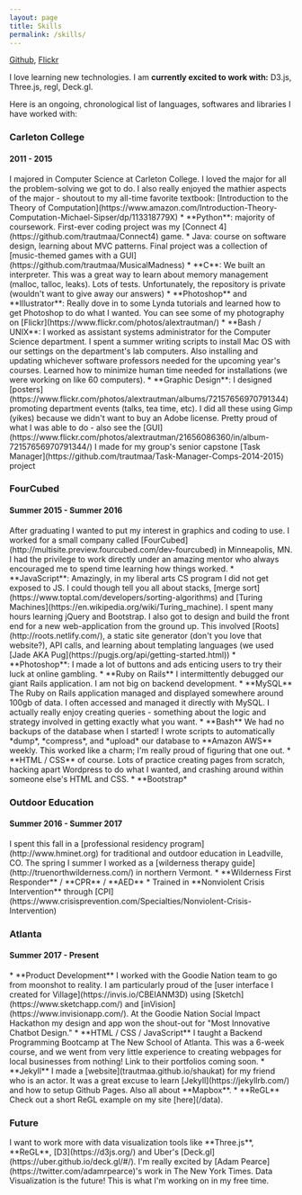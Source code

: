 ```yaml
---
layout: page
title: Skills
permalink: /skills/
---
```

[Github](https://github.com/trautmaa), [Flickr](https://www.flickr.com/photos/alextrautman/)

I love learning new technologies. I am **currently excited to work with:** D3.js, Three.js, regl, Deck.gl.

Here is an ongoing, chronological list of languages, softwares and libraries I have worked with:

<h3>Carleton College</h3>
<h4>2011 - 2015</h4>
I majored in Computer Science at Carleton College. I loved the major for all the problem-solving we got to do. I also really enjoyed the mathier aspects of the major - shoutout to my all-time favorite textbook: [Introduction to the Theory of Computation](https://www.amazon.com/Introduction-Theory-Computation-Michael-Sipser/dp/113318779X) 
* **Python**: majority of coursework. First-ever coding project was my [Connect 4](https://github.com/trautmaa/Connect4) game.
* Java: course on software design, learning about MVC patterns. Final project was a collection of [music-themed games with a GUI](https://github.com/trautmaa/MusicalMadness)
* **C**: We built an interpreter. This was a great way to learn about memory management (malloc, talloc, leaks). Lots of tests. Unfortunately, the repository is private (wouldn't want to give away our answers)
* **Photoshop** and **Illustrator**: Really dove in to some Lynda tutorials and learned how to get Photoshop to do what I wanted. You can see some of my photography on [Flickr](https://www.flickr.com/photos/alextrautman/)
* **Bash / UNIX**: I worked as assistant systems administrator for the Computer Science department. I spent a summer writing scripts to install Mac OS with our settings on the department's lab computers. Also installing and updating whichever software professors needed for the upcoming year's courses. Learned how to minimize human time needed for installations (we were working on like 60 computers).
* **Graphic Design**: I designed [posters](https://www.flickr.com/photos/alextrautman/albums/72157656970791344) promoting department events (talks, tea time, etc). I did all these using Gimp (yikes) because we didn't want to buy an Adobe license. Pretty proud of what I was able to do - also see the [GUI](https://www.flickr.com/photos/alextrautman/21656086360/in/album-72157656970791344/) I made for my group's senior capstone [Task Manager](https://github.com/trautmaa/Task-Manager-Comps-2014-2015) project

<h3>FourCubed</h3>
<h4>Summer 2015 - Summer 2016</h4>
After graduating I wanted to put my interest in graphics and coding to use. I worked for a small company called [FourCubed](http://multisite.preview.fourcubed.com/dev-fourcubed) in Minneapolis, MN. I had the privilege to work directly under an amazing mentor who always encouraged me to spend time learning how things worked.
* **JavaScript**: Amazingly, in my liberal arts CS program I did not get exposed to JS. I could though tell you all about stacks, [merge sort](https://www.toptal.com/developers/sorting-algorithms) and [Turing Machines](https://en.wikipedia.org/wiki/Turing_machine). I spent many hours learning jQuery and Bootstrap. I also got to design and build the front end for a new web-application from the ground up. This involved [Roots](http://roots.netlify.com/), a static site generator (don't you love that website?), API calls, and learning about templating languages (we used [Jade AKA Pug](https://pugjs.org/api/getting-started.html))
* **Photoshop**: I made a lot of buttons and ads enticing users to try their luck at online gambling.
* **Ruby on Rails** I intermittently debugged our giant Rails application. I am not big on backend development.
* **MySQL** The Ruby on Rails application managed and displayed somewhere around 100gb of data. I often accessed and managed it directly with MySQL. I actually really enjoy creating queries - something about the logic and strategy involved in getting exactly what you want.
* **Bash** We had no backups of the database when I started! I wrote scripts to automatically *dump*, *compress*, and *upload* our database to **Amazon AWS** weekly. This worked like a charm; I'm really proud of figuring that one out.
* **HTML / CSS** of course. Lots of practice creating pages from scratch, hacking apart Wordpress to do what I wanted, and crashing around within someone else's HTML and CSS.
* **Bootstrap*

<h3>Outdoor Education</h3>
<h4>Summer 2016 - Summer 2017</h4>
I spent this fall in a [professional residency program](http://www.hminet.org) for traditional and outdoor education in Leadville, CO. The spring I summer I worked as a [wilderness therapy guide](http://truenorthwilderness.com/) in northern Vermont.
* **Wilderness First Responder** / **CPR** / **AED**
* Trained in **Nonviolent Crisis Intervention** through [CPI](https://www.crisisprevention.com/Specialties/Nonviolent-Crisis-Intervention)

<h3>Atlanta</h3>
<h4>Summer 2017 - Present</h4>
* **Product Development** I worked with the Goodie Nation team to go from moonshot to reality. I am particularly proud of the [user interface I created for Village](https://invis.io/CBEIANM3D) using [Sketch](https://www.sketchapp.com/) and [inVision](https://www.invisionapp.com/). At the Goodie Nation Social Impact Hackathon my design and app won the shout-out for "Most Innovative Chatbot Design."
* **HTML / CSS / JavaScript** I taught a Backend Programming Bootcamp at The New School of Atlanta. This was a 6-week course, and we went from very little experience to creating webpages for local businesses from nothing! Link to their portfolios coming soon.
* **Jekyll** I made a [website](trautmaa.github.io/shaukat) for my friend who is an actor. It was a great excuse to learn [Jekyll](https://jekyllrb.com/) and how to setup Github Pages. Also all about **Mapbox**.
* **ReGL** Check out a short ReGL example on my site [here](/data).

<h3>Future</h3>
I want to work more with data visualization tools like **Three.js**, **ReGL**, [D3](https://d3js.org/) and Uber's [Deck.gl](https://uber.github.io/deck.gl/#/). I'm really excited by [Adam Pearce](https://twitter.com/adamrpearce)'s work in The New York Times. Data Visualization is the future! This is what I'm working on in my free time.
